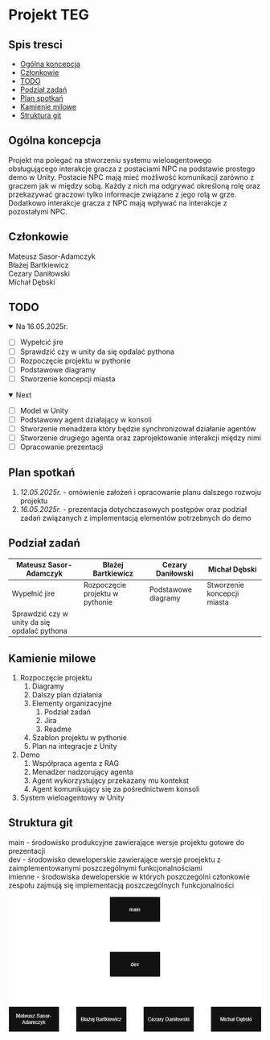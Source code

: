 # Projekt TEG

## Spis tresci
- [Ogólna koncepcja](#ogólna-koncepcja)
- [Członkowie](#członkowie)
- [TODO](#todo)
- [Podział zadań](#podział-zadań)
- [Plan spotkań](#plan-spotkań)
- [Kamienie milowe](#kamienie-milowe)
- [Struktura git](#struktura-git)

## Ogólna koncepcja
Projekt ma polegać na stworzeniu systemu wieloagentowego obsługującego interakcje gracza z postaciami NPC na podstawie prostego demo w Unity. Postacie NPC mają mieć możliwość komunikacji zarówno z graczem jak w między sobą. Każdy z nich ma odgrywać określoną rolę oraz przekazywać graczowi tylko informacje związane z jego rolą w grze. Dodatkowo interakcje gracza z NPC mają wpływać na interakcje z pozostałymi NPC.

## Członkowie

Mateusz Sasor-Adamczyk <br/>
Błażej Bartkiewicz <br/>
Cezary Daniłowski <br/>
Michał Dębski <br/>

## TODO

<details open>
  <summary>Na 16.05.2025r.</summary>

  - [ ] Wypełcić jire
  - [ ] Sprawdzić czy w unity da się opdalać pythona
  - [ ] Rozpoczęcie projektu w pythonie
  - [ ] Podstawowe diagramy
  - [ ] Stworzenie koncepcji miasta

</details>

<details open>
  <summary>Next</summary>

  - [ ] Model w Unity
  - [ ] Podstawowy agent działający w konsoli
  - [ ] Stworzenie menadżera który będzie synchronizował działanie agentów
  - [ ] Stworzenie drugiego agenta oraz zaprojektowanie interakcji między nimi
  - [ ] Opracowanie prezentacji

</details>

## Plan spotkań

1. *12.05.2025r.* - omówienie założeń i opracowanie planu dalszego rozwoju projektu
2. *16.05.2025r.* - prezentacja dotychczasowych postępów oraz podział zadań związanych z implementacją elementów potrzebnych do demo

## Podział zadań
| Mateusz Sasor-Adamczyk | Błażej Bartkiewicz | Cezary Daniłowski | Michał Dębski |
| -- | -- | -- | -- |
| Wypełnić jire | Rozpoczęcie projektu w pythonie | Podstawowe diagramy | Stworzenie koncepcji miasta |
| Sprawdzić czy w unity da się opdalać pythona | | |

## Kamienie milowe
1. Rozpoczęcie projektu
   1. Diagramy
   2. Dalszy plan działania
   3. Elementy organizacyjne
      1. Podział zadań
      2. Jira
      3. Readme
   4. Szablon projektu w pythonie
   5. Plan na integracje z Unity
2. Demo
   1. Współpraca agenta z RAG
   2. Menadżer nadzorujący agenta
   3. Agent wykorzystujący przekazany mu kontekst
   4. Agent komunikujący się za pośrednictwem konsoli
3. System wieloagentowy w Unity

## Struktura git
main - środowisko produkcyjne zawierające wersje projektu gotowe do prezentacji <br/>
dev - środowisko deweloperskie zawierające wersje proejektu z zaimplementowanymi poszczególnymi funkcjonalnościami <br/>
imienne - środowiska deweloperskie w których poszczególni członkowie zespołu zajmują się implementacją poszczególnych funkcjonalności

![diagram-struktury-git](./readme_img/diagram_struktury_git.drawio.png)
